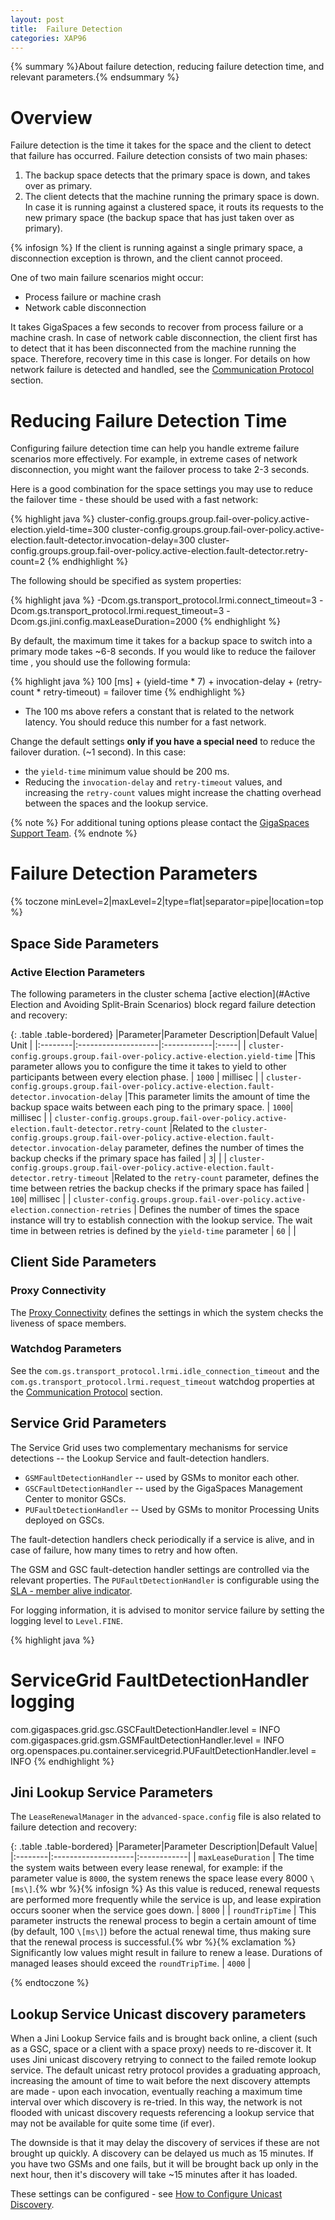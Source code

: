 ```yaml
---
layout: post
title:  Failure Detection
categories: XAP96
---
```


{% summary %}About failure detection, reducing failure detection time, and relevant parameters.{% endsummary %}

# Overview

Failure detection is the time it takes for the space and the client to detect that failure has occurred. Failure detection consists of two main phases:

1. The backup space detects that the primary space is down, and takes over as primary.
1. The client detects that the machine running the primary space is down. In case it is running against a clustered space, it routs its requests to the new primary space (the backup space that has just taken over as primary).

{% infosign %} If the client is running against a single primary space, a disconnection exception is thrown, and the client cannot proceed.

One of two main failure scenarios might occur:

- Process failure or machine crash
- Network cable disconnection

It takes GigaSpaces a few seconds to recover from process failure or a machine crash. In case of network cable disconnection, the client first has to detect that it has been disconnected from the machine running the space. Therefore, recovery time in this case is longer. For details on how network failure is detected and handled, see the [Communication Protocol](/xap96/communication-protocol.html#watchdog) section.

# Reducing Failure Detection Time

Configuring failure detection time can help you handle extreme failure scenarios more effectively. For example, in extreme cases of network disconnection, you might want the failover process to take 2-3 seconds.

Here is a good combination for the space settings you may use to reduce the failover time - these should be used with a fast network:

{% highlight java %}
cluster-config.groups.group.fail-over-policy.active-election.yield-time=300
cluster-config.groups.group.fail-over-policy.active-election.fault-detector.invocation-delay=300
cluster-config.groups.group.fail-over-policy.active-election.fault-detector.retry-count=2
{% endhighlight %}

The following should be specified as system properties:

{% highlight java %}
-Dcom.gs.transport_protocol.lrmi.connect_timeout=3
-Dcom.gs.transport_protocol.lrmi.request_timeout=3
-Dcom.gs.jini.config.maxLeaseDuration=2000
{% endhighlight %}

By default, the maximum time it takes for a backup space to switch into a primary mode takes ~6-8 seconds.
If you would like to reduce the failover time , you should use the following formula:

{% highlight java %}
100 [ms] + (yield-time * 7) + invocation-delay + (retry-count * retry-timeout) = failover time
{% endhighlight %}

- The 100 ms above refers a constant that is related to the network latency. You should reduce this number for a fast network.

Change the default settings **only if you have a special need** to reduce the failover duration. (~1 second). In this case:

- the `yield-time` minimum value should be 200 ms.
- Reducing the `invocation-delay` and `retry-timeout` values, and increasing the `retry-count` values might increase the chatting overhead between the spaces and the lookup service.

{% note %}
For additional tuning options please contact the [GigaSpaces Support Team](http://www.gigaspaces.com/supportcenter).
{% endnote %}

# Failure Detection Parameters

{% toczone minLevel=2|maxLevel=2|type=flat|separator=pipe|location=top %}

## Space Side Parameters

### Active Election Parameters

The following parameters in the cluster schema [active election](#Active Election and Avoiding Split-Brain Scenarios) block regard failure detection and recovery:

{: .table .table-bordered}
|Parameter|Parameter Description|Default Value| Unit |
|:--------|:--------------------|:------------|:-----|
| `cluster-config.groups.group.fail-over-policy.active-election.yield-time` |This parameter allows you to configure the time it takes to yield to other participants between every election phase. | `1000` | millisec |
| `cluster-config.groups.group.fail-over-policy.active-election.fault-detector.invocation-delay` |This parameter limits the amount of time the backup space waits between each ping to the primary space. | `1000`| millisec |
| `cluster-config.groups.group.fail-over-policy.active-election.fault-detector.retry-count` |Related to the `cluster-config.groups.group.fail-over-policy.active-election.fault-detector.invocation-delay` parameter, defines the number of times the backup checks if the primary space has failed | `3`|   |
| `cluster-config.groups.group.fail-over-policy.active-election.fault-detector.retry-timeout` |Related to the `retry-count` parameter, defines the time between retries the backup checks if the primary space has failed | `100`| millisec |
| `cluster-config.groups.group.fail-over-policy.active-election.connection-retries` | Defines the number of times the space instance will try to establish connection with the lookup service. The wait time in between retries is defined by the `yield-time` parameter | `60` | |

## Client Side Parameters

### Proxy Connectivity

The [Proxy Connectivity](/xap96/proxy-connectivity.html) defines the settings in which the system checks the liveness of space members.

### Watchdog Parameters

See the `com.gs.transport_protocol.lrmi.idle_connection_timeout` and the `com.gs.transport_protocol.lrmi.request_timeout` watchdog properties at the [Communication Protocol](/xap96/communication-protocol.html#watchdog) section.

## Service Grid Parameters

The Service Grid uses two complementary mechanisms for service detections -- the Lookup Service and fault-detection handlers.

- `GSMFaultDetectionHandler` -- used by GSMs to monitor each other.
- `GSCFaultDetectionHandler` -- used by the GigaSpaces Management Center to monitor GSCs.
- `PUFaultDetectionHandler` -- Used by GSMs to monitor Processing Units deployed on GSCs.

The fault-detection handlers check periodically if a service is alive, and in case of failure, how many times to retry and how often.

The GSM and GSC fault-detection handler settings are controlled via the relevant properties. The `PUFaultDetectionHandler` is configurable using the [SLA - member alive indicator](/xap96/configuring-the-processing-unit-sla.html#livenessDetection).

For logging information, it is advised to monitor service failure by setting the logging level to `Level.FINE`.

{% highlight java %}
# ServiceGrid FaultDetectionHandler logging

com.gigaspaces.grid.gsc.GSCFaultDetectionHandler.level = INFO
com.gigaspaces.grid.gsm.GSMFaultDetectionHandler.level = INFO
org.openspaces.pu.container.servicegrid.PUFaultDetectionHandler.level = INFO
{% endhighlight %}

## Jini Lookup Service Parameters

The `LeaseRenewalManager` in the `advanced-space.config` file is also related to failure detection and recovery:

{: .table .table-bordered}
|Parameter|Parameter Description|Default Value|
|:--------|:--------------------|:------------|
| `maxLeaseDuration` | The time the system waits between every lease renewal, for example: if the parameter value is `8000`, the system renews the space lease every 8000 `\[ms\]`.{% wbr %}{% infosign %} As this value is reduced, renewal requests are performed more frequently while the service is up, and lease expiration occurs sooner when the service goes down. | `8000` |
| `roundTripTime` | This parameter instructs the renewal process to begin a certain amount of time (by default, 100 `\[ms\]`) before the actual renewal time, thus making sure that the renewal process is successful.{% wbr %}{% exclamation %} Significantly low values might result in failure to renew a lease. Durations of managed leases should exceed the `roundTripTime`. | `4000` |

{% endtoczone %}

## Lookup Service Unicast discovery parameters

When a Jini Lookup Service fails and is brought back online, a client (such as a GSC, space or a client with a space proxy) needs to re-discover it. It uses Jini unicast discovery retrying to connect to the failed remote lookup service. The default unicast retry protocol provides a graduating approach, increasing the amount of time to wait before the next discovery attempts are made - upon each invocation, eventually reaching a maximum time interval over which discovery is re-tried. In this way, the network is not flooded with unicast discovery requests referencing a lookup service that may not be available for quite some time (if ever).

The downside is that it may delay the discovery of services if these are not brought up quickly. A discovery can be delayed us much as 15 minutes. If you have two GSMs and one fails, but it will be brought back up only in the next hour, then it's discovery will take ~15 minutes after it has loaded.

These settings can be configured - see [How to Configure Unicast Discovery](/xap96/how-to-configure-unicast-discovery.html).
